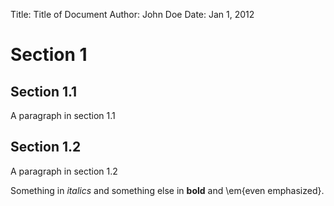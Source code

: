 Title: Title of Document
Author: John Doe
Date: Jan 1, 2012

# Section 1

## Section 1.1

A paragraph in
section 1.1

## Section 1.2

A paragraph in
section 1.2

Something in _italics_ and
something else in **bold**
and \em{even
emphasized}.
